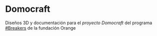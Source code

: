 # Domocraft
Diseños 3D y documentación para el *proyecto Domocraft* del programa [#Breakers](http://www.fundacionorange.es/fablabs/breakers/) de la fundación Orange



